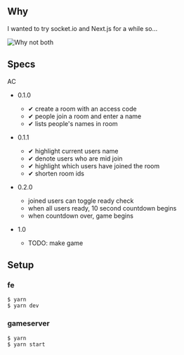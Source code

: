 ## Why
I wanted to try socket.io and Next.js for a while so...

![Why not both](http://i.imgur.com/IdQ5FQF.png)

## Specs
AC
* 0.1.0
    * ✔ create a room with an access code
    * ✔ people join a room and enter a name
    * ✔ lists people's names in room
* 0.1.1
    * ✔ highlight current users name
    * ✔ denote users who are mid join
    * ✔ highlight which users have joined the room
    * ✔ shorten room ids
    
* 0.2.0  
    * joined users can toggle ready check
    * when all users ready, 10 second countdown begins
    * when countdown over, game begins
    
* 1.0 
    * TODO: make game
    
## Setup
### fe
    $ yarn
    $ yarn dev
    
### gameserver
    $ yarn
    $ yarn start
    
    
    